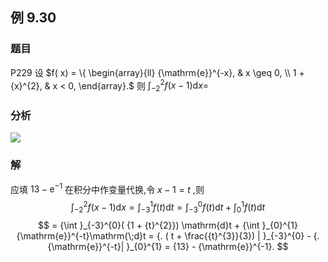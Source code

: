 ## 例 9.30
### 题目
P229 设 $f( x) = \{ \begin{array}{ll} {\mathrm{e}}^{-x}, & x \geq 0, \\ 1 + {x}^{2}, & x < 0, \end{array}.$ 则 ${\int }_{-2}^{2}f( {x - 1}) \mathrm{d}x =$
### 分析
![](https://img.hwenyi.tech/202410221911234.webp)
### 解
应填 ${13} - {\mathrm{e}}^{-1}$ 
在积分中作变量代换,令 $x - 1 = t$ ,则
$$
{\int }_{-2}^{2}f( {x - 1}) \mathrm{d}x = {\int }_{-3}^{1}f( t) \mathrm{d}t = {\int }_{-3}^{0}f( t) \mathrm{d}t + {\int }_{0}^{1}f( t) \mathrm{d}t
$$
$$
= {\int }_{-3}^{0}( {1 + {t}^{2}}) \mathrm{d}t + {\int }_{0}^{1}{\mathrm{e}}^{-t}\mathrm{\;d}t = {. ( t + \frac{{t}^{3}}{3}) | }_{-3}^{0} - {. {\mathrm{e}}^{-t}| }_{0}^{1} = {13} - {\mathrm{e}}^{-1}.
$$

